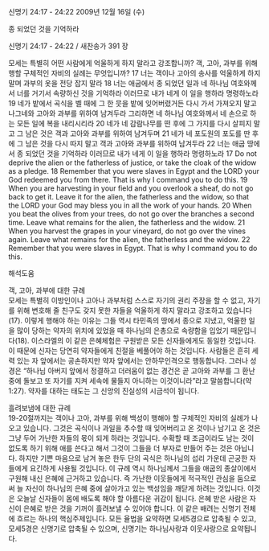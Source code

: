 신명기 24:17 - 24:22 
2009년 12월 16일 (수)

종 되었던 것을 기억하라



신명기 24:17 - 24:22 / 새찬송가 391 장


모세는 특별히 어떤 사람에게 억울하게 하지 말라고 강조합니까? 객, 고아, 과부를 위해 행할 구체적인 자비의 실례는 무엇입니까?  17 너는 객이나 고아의 송사를 억울하게 하지 말며 과부의 옷을 전당 잡지 말라 18 너는 애굽에서 종 되었던 일과 네 하나님 여호와께서 너를 거기서 속량하신 것을 기억하라 이러므로 내가 네게 이 일을 행하라 명령하노라 19 네가 밭에서 곡식을 벨 때에 그 한 뭇을 밭에 잊어버렸거든 다시 가서 가져오지 말고 나그네와 고아와 과부를 위하여 남겨두라 그리하면 네 하나님 여호와께서 네 손으로 하는 모든 일에 복을 내리시리라 20 네가 네 감람나무를 떤 후에 그 가지를 다시 살피지 말고 그 남은 것은 객과 고아와 과부를 위하여 남겨두며 21 네가 네 포도원의 포도를 딴 후에 그 남은 것을 다시 따지 말고 객과 고아와 과부를 위하여 남겨두라 22 너는 애굽 땅에서 종 되었던 것을 기억하라 이러므로 내가 네게 이 일을 행하라 명령하노라   17 Do not deprive the alien or the fatherless of justice, or take the cloak of the widow as a pledge. 18 Remember that you were slaves in Egypt and the LORD your God redeemed you from there. That is why I command you to do this. 19 When you are harvesting in your field and you overlook a sheaf, do not go back to get it. Leave it for the alien, the fatherless and the widow, so that the LORD your God may bless you in all the work of your hands. 20 When you beat the olives from your trees, do not go over the branches a second time. Leave what remains for the alien, the fatherless and the widow. 21 When you harvest the grapes in your vineyard, do not go over the vines again. Leave what remains for the alien, the fatherless and the widow. 22 Remember that you were slaves in Egypt. That is why I command you to do this.

해석도움





객, 고아, 과부에 대한 규례  
모세는 특별히 이방인이나 고아나 과부처럼 스스로 자기의 권리 주장을 할 수 없고, 자기를 위해 변호해 줄 친구도 갖지 못한 자들을 억울하게 하지 말라고 강조하고 있습니다(17). 이렇게 행해야 하는 이유는 그들 역시 타민족의 땅에서 종으로 지냈고, 억울한 일을 많이 당하는 약자의 위치에 있었을 때 하나님의 은총으로 속량함을 입었기 때문입니다(18). 이스라엘의 이 같은 은혜체험은 구원받은 모든 신자들에게도 동일한 것입니다. 이 때문에 신자는 당연히 약자들에게 친절을 베풀어야 하는 것입니다. 사람들은 흔히 세력 있는 자 앞에서는 공손하지만 약자 앞에서는 안하무인격으로 행동합니다. 그러나 성경은 “하나님 아버지 앞에서 정결하고 더러움이 없는 경건은 곧 고아와 과부를 그 환난 중에 돌보고 또 자기를 지켜 세속에 물들지 아니하는 이것이니라”라고 말씀합니다(약 1:27). 약자를 대하는 태도는 그 신앙의 진실성의 시금석이 됩니다.          

흘려보냄에 대한 규례  
19-20절까지는 객이나 고아, 과부를 위해 백성이 행해야 할 구체적인 자비의 실례가 나오고 있습니다. 그것은 곡식이나 과일을 추수할 때 잊어버리고 온 것이나 남기고 온 것은 그냥 두어 가난한 자들의 몫이 되게 하라는 것입니다. 수확할 때 조금이라도 남는 것이 없도록 하기 위해 애를 쓴다고 해서 그것이 그들을 더 부자로 만들어 주는 것은 아닙니다. 하지만 기쁜 마음으로 남겨 놓은 한두 단의 곡식은 하나님의 섭리 가운데 곤궁한 자들에게 요긴하게 사용될 것입니다. 이 규례 역시 하나님께서 그들을 애굽의 종살이에서 구원해 내신 은혜에 근거하고 있습니다. 즉 가난한 이웃들에게 적극적인 관심을 둠으로써 늘 자신이 하나님의 은혜 중에 살아가고 있는 백성임을 깨닫게 하려는 것입니다. 이것은 오늘날 신자들이 몸에 배도록 해야 할 아름다운 귀감이 됩니다. 은혜 받은 사람은 자신이 은혜로 받은 것을 기꺼이 흘려보낼 수 있어야 합니다. 이 같은 배려는 신명기 전체에 흐르는 하나의 핵심주제입니다. 모든 율법을 요약하면 모세5경으로 압축될 수 있고, 모세5경은 신명기로 압축될 수 있으며, 신명기는 하나님사랑과 이웃사랑으로 요약됩니다.